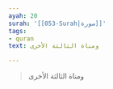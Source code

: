 ```yaml
---
ayah: 20
surah: '[[053-Surah|سورة]]'
tags:
- quran
text: ومناة الثالثة الأخرى

---
```

> ومناة الثالثة الأخرى
